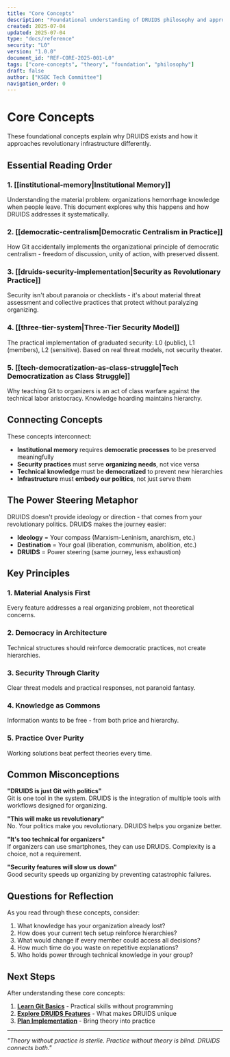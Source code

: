 ```yaml
---
title: "Core Concepts"
description: "Foundational understanding of DRUIDS philosophy and approach"
created: 2025-07-04
updated: 2025-07-04
type: "docs/reference"
security: "L0"
version: "1.0.0"
document_id: "REF-CORE-2025-001-L0"
tags: ["core-concepts", "theory", "foundation", "philosophy"]
draft: false
author: ["KSBC Tech Committee"]
navigation_order: 0
---
```


# Core Concepts

These foundational concepts explain why DRUIDS exists and how it approaches revolutionary infrastructure differently.

## Essential Reading Order

### 1. [[institutional-memory|Institutional Memory]]
Understanding the material problem: organizations hemorrhage knowledge when people leave. This document explores why this happens and how DRUIDS addresses it systematically.

### 2. [[democratic-centralism|Democratic Centralism in Practice]]
How Git accidentally implements the organizational principle of democratic centralism - freedom of discussion, unity of action, with preserved dissent.

### 3. [[druids-security-implementation|Security as Revolutionary Practice]]
Security isn't about paranoia or checklists - it's about material threat assessment and collective practices that protect without paralyzing organizing.

### 4. [[three-tier-system|Three-Tier Security Model]]
The practical implementation of graduated security: L0 (public), L1 (members), L2 (sensitive). Based on real threat models, not security theater.

### 5. [[tech-democratization-as-class-struggle|Tech Democratization as Class Struggle]]
Why teaching Git to organizers is an act of class warfare against the technical labor aristocracy. Knowledge hoarding maintains hierarchy.

## Connecting Concepts

These concepts interconnect:

- **Institutional memory** requires **democratic processes** to be preserved meaningfully
- **Security practices** must serve **organizing needs**, not vice versa
- **Technical knowledge** must be **democratized** to prevent new hierarchies
- **Infrastructure** must **embody our politics**, not just serve them

## The Power Steering Metaphor

DRUIDS doesn't provide ideology or direction - that comes from your revolutionary politics. DRUIDS makes the journey easier:

- **Ideology** = Your compass (Marxism-Leninism, anarchism, etc.)
- **Destination** = Your goal (liberation, communism, abolition, etc.)
- **DRUIDS** = Power steering (same journey, less exhaustion)

## Key Principles

### 1. Material Analysis First
Every feature addresses a real organizing problem, not theoretical concerns.

### 2. Democracy in Architecture  
Technical structures should reinforce democratic practices, not create hierarchies.

### 3. Security Through Clarity
Clear threat models and practical responses, not paranoid fantasy.

### 4. Knowledge as Commons
Information wants to be free - from both price and hierarchy.

### 5. Practice Over Purity
Working solutions beat perfect theories every time.

## Common Misconceptions

**"DRUIDS is just Git with politics"**  
Git is one tool in the system. DRUIDS is the integration of multiple tools with workflows designed for organizing.

**"This will make us revolutionary"**  
No. Your politics make you revolutionary. DRUIDS helps you organize better.

**"It's too technical for organizers"**  
If organizers can use smartphones, they can use DRUIDS. Complexity is a choice, not a requirement.

**"Security features will slow us down"**  
Good security speeds up organizing by preventing catastrophic failures.

## Questions for Reflection

As you read through these concepts, consider:

1. What knowledge has your organization already lost?
2. How does your current tech setup reinforce hierarchies?
3. What would change if every member could access all decisions?
4. How much time do you waste on repetitive explanations?
5. Who holds power through technical knowledge in your group?

## Next Steps

After understanding these core concepts:

1. **[Learn Git Basics](../git-basics/)** - Practical skills without programming
2. **[Explore DRUIDS Features](../druids-fundamentals/)** - What makes DRUIDS unique
3. **[Plan Implementation](../../implement/)** - Bring theory into practice

---

*"Theory without practice is sterile. Practice without theory is blind. DRUIDS connects both."*